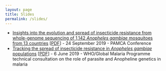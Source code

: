 ```yaml
---
layout: page
title: Slides
permalink: /slides/
---
```


* [Insights into the evolution and spread of insecticide resistance from whole-genome sequencing of 1,142 *Anopheles gambiae* mosquitoes from 13 countries](pamca2019/) [[PDF](pamca2019/slides.pdf)] - 24 September 2019 - PAMCA Conference
* [Tracking the spread of insecticide resistance in *Anopheles gambiae* populations](20190606-who-geneva.html) [[PDF](20190606-who-geneva.pdf)] - 6 June 2019 - WHO/Global Malaria Programme technical consultation on the role of parasite and Anopheline genetics in malaria
